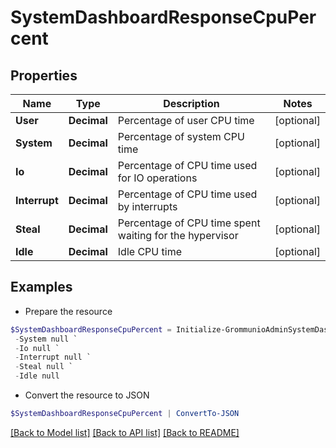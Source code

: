 # SystemDashboardResponseCpuPercent
## Properties

Name | Type | Description | Notes
------------ | ------------- | ------------- | -------------
**User** | **Decimal** | Percentage of user CPU time | [optional] 
**System** | **Decimal** | Percentage of system CPU time | [optional] 
**Io** | **Decimal** | Percentage of CPU time used for IO operations | [optional] 
**Interrupt** | **Decimal** | Percentage of CPU time used by interrupts | [optional] 
**Steal** | **Decimal** | Percentage of CPU time spent waiting for the hypervisor | [optional] 
**Idle** | **Decimal** | Idle CPU time | [optional] 

## Examples

- Prepare the resource
```powershell
$SystemDashboardResponseCpuPercent = Initialize-GrommunioAdminSystemDashboardResponseCpuPercent  -User null `
 -System null `
 -Io null `
 -Interrupt null `
 -Steal null `
 -Idle null
```

- Convert the resource to JSON
```powershell
$SystemDashboardResponseCpuPercent | ConvertTo-JSON
```

[[Back to Model list]](../README.md#documentation-for-models) [[Back to API list]](../README.md#documentation-for-api-endpoints) [[Back to README]](../README.md)

